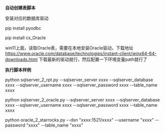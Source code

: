 **自动创建表脚本**

安装对应的数据库驱动

pip install pyodbc

pip install cx_Oracle

win11上面，读取Oracle表，需要在本地安装Oracle驱动，下载地址 https://www.oracle.com/database/technologies/instant-client/winx64-64-downloads.html
下载最新的驱动就行，然后配置一下环境变量path就行了

**执行脚本样例**

python sqlserver_2_rpt.py --sqlserver_server xxxx --sqlserver_database xxxx --sqlserver_username xxxx --sqlserver_password xxxx --table_name xxxx

python sqlserver_2_oracle.py --sqlserver_server xxxx --sqlserver_database xxxx --sqlserver_username xxxx --sqlserver_password xxxx --table_name xxxx

python oracle_2_starrocks.py --dsn "xxxx:1521/xxxx" --username "xxxx" --password "xxxx" --table_name "xxxx"
